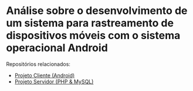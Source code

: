 # Análise sobre o desenvolvimento de um sistema para rastreamento de dispositivos móveis com o sistema operacional Android

Repositórios relacionados:

* [Projeto Cliente (Android)](https://github.com/tsprates/projeto-cliente)
* [Projeto Servidor (PHP & MySQL)](https://github.com/tsprates/projeto-servidor)
